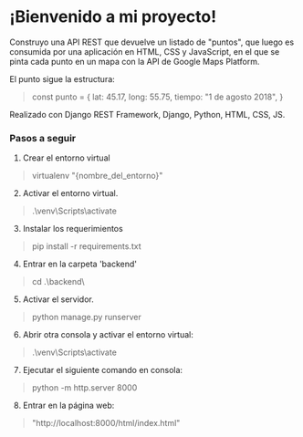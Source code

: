# ¡Bienvenido a mi proyecto!
Construyo una API REST que devuelve un listado de "puntos", que luego es consumida por una aplicación en HTML, CSS y JavaScript, en el que se pinta cada punto en un mapa con la API de Google Maps Platform.

El punto sigue la estructura:
> const punto = {
    lat: 45.17,
    long: 55.75,
    tiempo: "1 de agosto 2018",
}

Realizado con Django REST Framework, Django, Python, HTML, CSS, JS.

### Pasos a seguir

1. Crear el entorno virtual
> virtualenv "{nombre_del_entorno}"

2. Activar el entorno virtual.
> .\venv\Scripts\activate

3. Instalar los requerimientos
> pip install -r requirements.txt

4. Entrar en la carpeta 'backend'
> cd .\backend\

5. Activar el servidor.
> python manage.py runserver

6. Abrir otra consola y activar el entorno virtual:
> .\venv\Scripts\activate

7. Ejecutar el siguiente comando en consola:
> python -m http.server 8000

8. Entrar en la página web:
> "http://localhost:8000/html/index.html"
